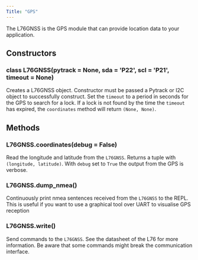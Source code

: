 ```yaml
---
Title: "GPS"
---
```


The L76GNSS is the GPS module that can provide location data to your application.

## Constructors

### class L76GNSS(pytrack = None, sda = 'P22', scl = 'P21', timeout = None)

Creates a L76GNSS object. Constructor must be passed a Pytrack or I2C object to successfully construct. Set the `timeout` to a period in seconds for the GPS to search for a lock. If a lock is not found by the time the `timeout` has expired, the `coordinates` method will return `(None, None)`.

## Methods

### L76GNSS.coordinates(debug = False)

Read the longitude and latitude from the `L76GNSS`. Returns a tuple with `(longitude, latitude)`. With `debug` set to `True` the output from the GPS is verbose.

### L76GNSS.dump_nmea()

Continuously print nmea sentences received from the `L76GNSS` to the REPL. This is useful if you want to use a graphical tool over UART to visualise GPS reception

### L76GNSS.write()

Send commands to the `L76GNSS`. See the datasheet of the L76 for more information. Be aware that some commands might break the communication interface.

